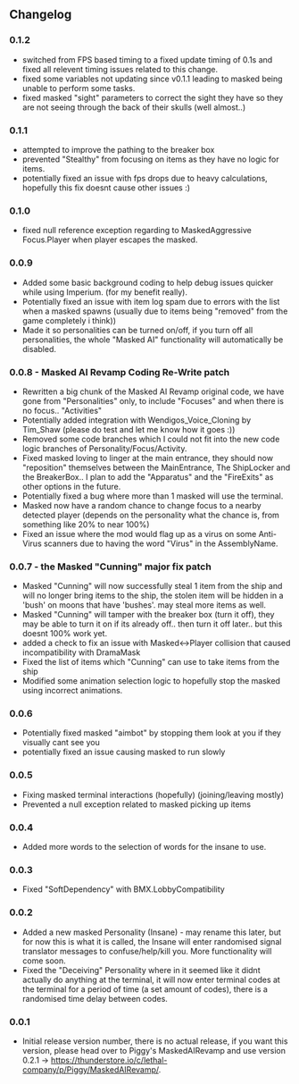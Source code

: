 ## Changelog

### 0.1.2

- switched from FPS based timing to a fixed update timing of 0.1s and fixed all relevent timing issues related to this change.
- fixed some variables not updating since v0.1.1 leading to masked being unable to perform some tasks.
- fixed masked "sight" parameters to correct the sight they have so they are not seeing through the back of their skulls (well almost..)

### 0.1.1

- attempted to improve the pathing to the breaker box
- prevented "Stealthy" from focusing on items as they have no logic for items.
- potentially fixed an issue with fps drops due to heavy calculations, hopefully this fix doesnt cause other issues :)

### 0.1.0

- fixed null reference exception regarding to MaskedAggressive Focus.Player when player escapes the masked.

### 0.0.9

- Added some basic background coding to help debug issues quicker while using Imperium. (for my benefit really).
- Potentially fixed an issue with item log spam due to errors with the list when a masked spawns (usually due to items being "removed" from the game completely i think))
- Made it so personalities can be turned on/off, if you turn off all personalities, the whole "Masked AI" functionality will automatically be disabled.

### 0.0.8 - Masked AI Revamp Coding Re-Write patch

- Rewritten a big chunk of the Masked AI Revamp original code, we have gone from "Personalities" only, to include "Focuses" and when there is no focus.. "Activities"
- Potentially added integration with Wendigos_Voice_Cloning by Tim_Shaw (please do test and let me know how it goes :))
- Removed some code branches which I could not fit into the new code logic branches of Personality/Focus/Activity.
- Fixed masked loving to linger at the main entrance, they should now "reposition" themselves between the MainEntrance, The ShipLocker and the BreakerBox.. I plan to add the "Apparatus" and the "FireExits" as other options in the future.
- Potentially fixed a bug where more than 1 masked will use the terminal.
- Masked now have a random chance to change focus to a nearby detected player (depends on the personality what the chance is, from something like 20% to near 100%)
- Fixed an issue where the mod would flag up as a virus on some Anti-Virus scanners due to having the word "Virus" in the AssemblyName.

### 0.0.7 - the Masked "Cunning" major fix patch

- Masked "Cunning" will now successfully steal 1 item from the ship and will no longer bring items to the ship, the stolen item will be hidden in a 'bush' on moons that have 'bushes'. may steal more items as well.
- Masked "Cunning" will tamper with the breaker box (turn it off), they may be able to turn it on if its already off.. then turn it off later.. but this doesnt 100% work yet.
- added a check to fix an issue with Masked<->Player collision that caused incompatibility with DramaMask
- Fixed the list of items which "Cunning" can use to take items from the ship
- Modified some animation selection logic to hopefully stop the masked using incorrect animations.

### 0.0.6

- Potentially fixed masked "aimbot" by stopping them look at you if they visually cant see you
- potentially fixed an issue causing masked to run slowly

### 0.0.5

- Fixing masked terminal interactions (hopefully) (joining/leaving mostly)
- Prevented a null exception related to masked picking up items

### 0.0.4

- Added more words to the selection of words for the insane to use.

### 0.0.3

- Fixed "SoftDependency" with BMX.LobbyCompatibility

### 0.0.2

- Added a new masked Personality (Insane) - may rename this later, but for now this is what it is called, the Insane will enter randomised signal translator messages to confuse/help/kill you. More functionality will come soon.
- Fixed the "Deceiving" Personality where in it seemed like it didnt actually do anything at the terminal, it will now enter terminal codes at the terminal for a period of time (a set amount of codes), there is a randomised time delay between codes.

### 0.0.1

- Initial release version number, there is no actual release, if you want this version, please head over to Piggy's MaskedAIRevamp and use version 0.2.1 -> https://thunderstore.io/c/lethal-company/p/Piggy/MaskedAIRevamp/.
